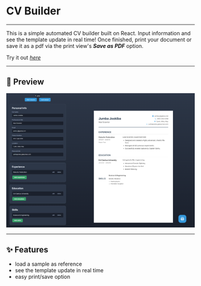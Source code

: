# CV Builder

---

This is a simple automated CV builder built on React. Input information and see the template update in real time! Once finished, print your document or save it as a pdf via the print view's **_Save as PDF_** option. 

Try it out [_here_](https://cv-builder-createles.netlify.app/)

---

## 📸 Preview
![CV Builder Screenshot](./CV-Builder.png)

---

## ✨ Features
* load a sample as reference
* see the template update in real time
* easy print/save option